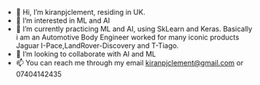 - 👋 Hi, I’m kiranpjclement, residing in UK.
- 👀 I’m interested in  ML and AI
- 🌱 I’m currently practicing ML and AI, using SkLearn and Keras.
Basically i am an Automotive Body Engineer worked for many iconic products Jaguar I-Pace,LandRover-Discovery and T-Tiago.
- 💞️ I’m looking to collaborate with AI and ML 
- 📫 You can reach me through my email kiranpjclement@gmail.com or 07404142435

<!---
kiranpjclement/kiranpjclement is a ✨ special ✨ repository because its `README.md` (this file) appears on your GitHub profile.
You can click the Preview link to take a look at your changes.
--->
